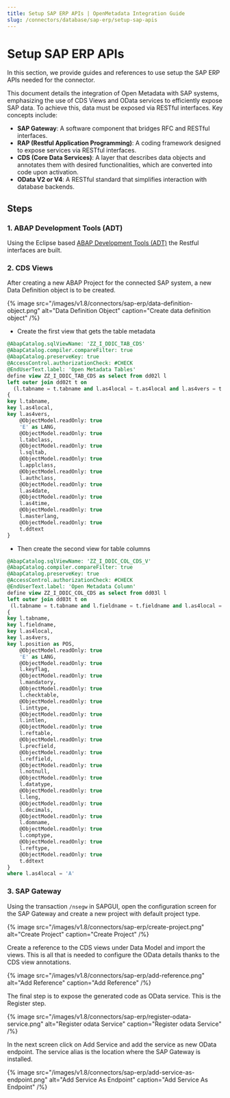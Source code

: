 ```yaml
---
title: Setup SAP ERP APIs | OpenMetadata Integration Guide
slug: /connectors/database/sap-erp/setup-sap-apis
---
```

# Setup SAP ERP APIs

In this section, we provide guides and references to use setup the SAP ERP APIs needed for the connector.

This document details the integration of Open Metadata with SAP systems, emphasizing the use of CDS Views and OData services to efficiently expose SAP data. To achieve this, data must be exposed via RESTful interfaces. Key concepts include:

- **SAP Gateway**: A software component that bridges RFC and RESTful interfaces.
- **RAP (Restful Application Programming)**: A coding framework designed to expose services via RESTful interfaces.
- **CDS (Core Data Services)**: A layer that describes data objects and annotates them with desired functionalities, which are converted into code upon activation.
- **OData V2 or V4**: A RESTful standard that simplifies interaction with database backends.


## Steps
### 1. ABAP Development Tools (ADT) 
Using the Eclipse based [ABAP Development Tools (ADT)](https://tools.hana.ondemand.com/#abap) the Restful interfaces are built.

### 2. CDS Views
After creating a new ABAP Project for the connected SAP system, a new Data Definition object is to be created.

{% image
src="/images/v1.8/connectors/sap-erp/data-definition-object.png"
alt="Data Definition Object"
caption="Create data definition object" /%}

- Create the first view that gets the table metadata
```sql
@AbapCatalog.sqlViewName: 'ZZ_I_DDIC_TAB_CDS'
@AbapCatalog.compiler.compareFilter: true
@AbapCatalog.preserveKey: true
@AccessControl.authorizationCheck: #CHECK
@EndUserText.label: 'Open Metadata Tables'
define view ZZ_I_DDIC_TAB_CDS as select from dd02l l
left outer join dd02t t on
  (l.tabname = t.tabname and l.as4local = t.as4local and l.as4vers = t.as4vers and t.ddlanguage = 'E')
{
key l.tabname,
key l.as4local,
key l.as4vers,
    @ObjectModel.readOnly: true
    'E' as LANG,
    @ObjectModel.readOnly: true
    l.tabclass,
    @ObjectModel.readOnly: true
    l.sqltab,
    @ObjectModel.readOnly: true
    l.applclass,
    @ObjectModel.readOnly: true
    l.authclass,
    @ObjectModel.readOnly: true
    l.as4date,
    @ObjectModel.readOnly: true
    l.as4time,
    @ObjectModel.readOnly: true
    l.masterlang,
    @ObjectModel.readOnly: true
    t.ddtext
}
```

- Then create the second view for table columns
```sql
@AbapCatalog.sqlViewName: 'ZZ_I_DDIC_COL_CDS_V'
@AbapCatalog.compiler.compareFilter: true
@AbapCatalog.preserveKey: true
@AccessControl.authorizationCheck: #CHECK
@EndUserText.label: 'Open Metadata Column'
define view ZZ_I_DDIC_COL_CDS as select from dd03l l 
left outer join dd03t t on
 (l.tabname = t.tabname and l.fieldname = t.fieldname and l.as4local = t.as4local and t.ddlanguage = 'E')
{
key l.tabname,
key l.fieldname,
key l.as4local,
key l.as4vers,
key l.position as POS,
    @ObjectModel.readOnly: true
    'E' as LANG,
    @ObjectModel.readOnly: true
    l.keyflag,
    @ObjectModel.readOnly: true
    l.mandatory,
    @ObjectModel.readOnly: true
    l.checktable,
    @ObjectModel.readOnly: true
    l.inttype,
    @ObjectModel.readOnly: true
    l.intlen,
    @ObjectModel.readOnly: true
    l.reftable,
    @ObjectModel.readOnly: true
    l.precfield,
    @ObjectModel.readOnly: true
    l.reffield,
    @ObjectModel.readOnly: true
    l.notnull,
    @ObjectModel.readOnly: true
    l.datatype,
    @ObjectModel.readOnly: true
    l.leng,
    @ObjectModel.readOnly: true
    l.decimals,
    @ObjectModel.readOnly: true
    l.domname,
    @ObjectModel.readOnly: true
    l.comptype,
    @ObjectModel.readOnly: true
    l.reftype,
    @ObjectModel.readOnly: true
    t.ddtext
}
where l.as4local = 'A'
```
### 3. SAP Gateway
Using the transaction `/nsegw` in SAPGUI, open the configuration screen for the SAP Gateway and create a new project with default project type.

{% image
src="/images/v1.8/connectors/sap-erp/create-project.png"
alt="Create Project"
caption="Create Project" /%}

Create a reference to the CDS views under Data Model and import the views. This is all that is needed to configure the OData details thanks to the CDS view annotations.

{% image
src="/images/v1.8/connectors/sap-erp/add-reference.png"
alt="Add Reference"
caption="Add Reference" /%}

The final step is to expose the generated code as OData service. This is the Register step.

{% image
src="/images/v1.8/connectors/sap-erp/register-odata-service.png"
alt="Register odata Service"
caption="Register odata Service" /%}

In the next screen click on Add Service and add the service as new OData endpoint. The service alias is the location where the SAP Gateway is installed.

{% image
src="/images/v1.8/connectors/sap-erp/add-service-as-endpoint.png"
alt="Add Service As Endpoint"
caption="Add Service As Endpoint" /%}



